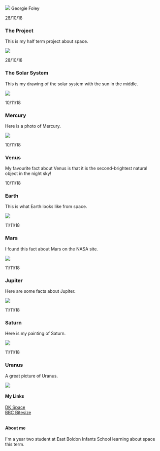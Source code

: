 <body>
    <div id="content">
      <div class="post-container">
        <div class="post">
          <div class="post-author">
            <img src="GF001.jpg">
            <span>Georgie Foley</span>
          </div> <!-- post-author -->
          <p class="post-date">28/10/18</p>
          <h3 class="post-title">The Project</h3>
          <div class="post-content">
            <p>This is my half term project about space.</p>
              <img style="margin:0px auto;display:block" src="Commission.jpg">
          </div> <!-- post-content -->
        </div> <!-- post -->
      </div> <!-- post-container -->
              <div class="post-container">
        <div class="post">
          <p class="post-date">28/10/18</p>
          <h3 class="post-title">The Solar System</h3>
          <div class="post-content">
            <p>This is my drawing of the solar system with the sun in the middle.</p>
              <img style="margin:0px auto;display:block" src="solarsystem.jpg">
          </div> <!-- post-content -->
        </div> <!-- post -->
      </div> <!-- post-container -->
        <div class="post-container">
        <div class="post">
          <p class="post-date">10/11/18</p>
          <h3 class="post-title">Mercury</h3>
          <div class="post-content">
            <p>Here is a photo of Mercury.</p>
              <img style="margin:0px auto;display:block" src="Mercury.JPG">
          </div> <!-- post-content -->
        </div> <!-- post -->
      </div> <!-- post-container -->
         <div class="post-container">
        <div class="post">
          <p class="post-date">10/11/18</p>
          <h3 class="post-title">Venus</h3>
          <div class="post-content">
            <p>My favourite fact about Venus is that it is the second-brightest natural object in the night sky!</p>
          </div> <!-- post-content -->
        </div> <!-- post -->
      </div> <!-- post-container -->
         <div class="post-container">
        <div class="post">
          <p class="post-date">10/11/18</p>
          <h3 class="post-title">Earth</h3>
          <div class="post-content">
            <p>This is what Earth looks like from space.</p>
              <img style="margin:0px auto;display:block" src="Earth.jpg">
          </div> <!-- post-content -->
        </div> <!-- post -->
      </div> <!-- post-container -->
        <div class="post-container">
          <p class="post-date">11/11/18</p>
          <h3 class="post-title">Mars</h3>
          <div class="post-content">
            <p>I found this fact about Mars on the NASA site.</p>
              <img style="margin:0px auto;display:block" src="Mars.jpg">
          </div> <!-- post-content -->
        </div> <!-- post -->
      </div> <!-- post-container -->
     <div class="post-container">
        <div class="post">
          <p class="post-date">11/11/18</p>
          <h3 class="post-title">Jupiter</h3>
          <div class="post-content">
            <p>Here are some facts about Jupiter.</p>
              <img style="margin:0px auto;display:block" src="Jupiter.jpg">
          </div> <!-- post-content -->
        </div> <!-- post -->
      </div> <!-- post-container -->
     <div class="post-container">
        <div class="post">
          <p class="post-date">11/11/18</p>
          <h3 class="post-title">Saturn</h3>
          <div class="post-content">
            <p>Here is my painting of Saturn.</p>
              <img style="margin:0px auto;display:block" src="Saturn.jpg">
          </div> <!-- post-content -->
        </div> <!-- post -->
      </div> <!-- post-container -->
          <div class="post-container">
        <div class="post">
          <p class="post-date">11/11/18</p>
          <h3 class="post-title">Uranus</h3>
          <div class="post-content">
            <p>A great picture of Uranus.</p>
              <img style="margin:0px auto;display:block" src="Uranus.jpg">
          </div> <!-- post-content -->
        </div> <!-- post -->
      </div> <!-- post-container -->
    </div> <!-- content -->
    <div id="footer">
      <div class="container">
        <div class="column">
          <h4>My Links</h4>
          <p>
            <a href="https://www.dkfindout.com/uk/space/">DK Space</a>
            <br>
            <a href="https://www.bbc.com/bitesize/topics/zkbbkqt">BBC Bitesize</a>
          </p>
        </div> <!-- column -->
        <div class="column">
          <h4>About me</h4>
          <p>I'm a year two student at East Boldon Infants School learning about space this term.</p>
        </div> <!-- column -->
      </div> <!-- container -->
    </div> <!-- footer -->
</body>
